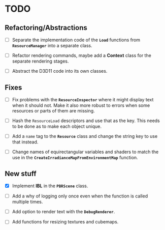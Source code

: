 # TODO

## Refactoring/Abstractions

- [ ] Separate the implementation code of the **`Load`** functions from **`ResourceManager`** into a separate class.

- [ ] Refactor rendering commands, maybe add a **Context** class for the separate rendering stages.

- [ ] Abstract the D3D11 code into its own classes.

## Fixes

- [ ] Fix problems with the **`ResourceInspector`** where it might display text when it should not. Make it also more robust to errors when some resources or parts of them are missing.

- [ ] Hash the `ResourceLoad` descriptors and use that as the key. This needs to be done as to make each object unique.

- [ ] Add a `name` tag to the **`Resource`** class and change the string key to use that instead.

- [ ] Change names of equirectangular variables and shaders to match the use in the **`CreateIrradianceMapFromEnvironmentMap`** function.

## New stuff

- [x] Implement **IBL** in the **`PBRScene`** class.

- [ ] Add a why of logging only once even when the function is called multiple times.

- [ ] Add option to render text with the **`DebugRenderer`**.

- [ ] Add functions for resizing textures and cubemaps.
